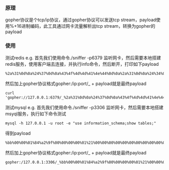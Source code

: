 ### 原理
gopher协议是个tcp/ip协议，通过gopher协议可以发送tcp stream，payload使用%+16进制编码，此工具通过网卡流量解析出tcp stream，转换为gopher的payload

### 使用
测试redis e.g.
首先我们使用命令./sniffer -p6379 监听网卡，然后需要本地搭建redis服务，使用客户端去连接，并执行info命令，然后断开，打印如下payload
```
%2a%31%0d%0a%24%37%0d%0a%43%4f%4d%4d%41%4e%44%0d%0a%2a%31%0d%0a%24%34%0d%0a%69%6e%66%6f%0d%0a
```
然后加上gopher协议格式gopher:/ip:port/_ + payload就是最终payload
```
curl 'gopher://127.0.0.1:6379/_%2a%31%0d%0a%24%37%0d%0a%43%4f%4d%4d%41%4e%44%0d%0a%2a%31%0d%0a%24%34%0d%0a%69%6e%66%6f%0d%0a'
```

测试mysql e.g.
首先我们使用命令./sniffer -p3306 监听网卡，然后需要本地搭建msyql服务，执行如下命令测试
```
mysql -h 127.0.0.1 -u root -e "use information_schema;show tables;"
```
得到payload
```
%bb%00%00%01%84%a2%9f%00%00%00%00%01%21%00%00%00%00%00%00%00%00%00%00%00%00%00%00%00%00%00%00%00%07%00%00%00%72%6f%6f%74%00%00%6d%79%73%71%6c%5f%6e%61%74%69%76%65%5f%70%61%73%73%77%6f%72%64%00%7e%03%5f%6f%73%05%4c%69%6e%75%78%0c%5f%63%6c%69%65%6e%74%5f%6e%61%6d%65%0a%6c%69%62%6d%61%72%69%61%64%62%04%5f%70%69%64%05%33%31%31%34%33%0f%5f%63%6c%69%65%6e%74%5f%76%65%72%73%69%6f%6e%05%33%2e%30%2e%37%09%5f%70%6c%61%74%66%6f%72%6d%06%78%38%36%5f%36%34%0c%70%72%6f%67%72%61%6d%5f%6e%61%6d%65%05%6d%79%73%71%6c%0c%5f%73%65%72%76%65%72%5f%68%6f%73%74%09%31%32%37%2e%30%2e%30%2e%31%12%00%00%00%03%53%45%4c%45%43%54%20%44%41%54%41%42%41%53%45%28%29%13%00%00%00%02%69%6e%66%6f%72%6d%61%74%69%6f%6e%5f%73%63%68%65%6d%61%0c%00%00%00%03%73%68%6f%77%20%74%61%62%6c%65%73%01%00%00%00%01
```
然后加上gopher协议格式gopher:/ip:port/_ + payload就是最终payload
```
gopher:/127.0.0.1:3306/_%bb%00%00%01%84%a2%9f%00%00%00%00%01%21%00%00%00%00%00%00%00%00%00%00%00%00%00%00%00%00%00%00%00%07%00%00%00%72%6f%6f%74%00%00%6d%79%73%71%6c%5f%6e%61%74%69%76%65%5f%70%61%73%73%77%6f%72%64%00%7e%03%5f%6f%73%05%4c%69%6e%75%78%0c%5f%63%6c%69%65%6e%74%5f%6e%61%6d%65%0a%6c%69%62%6d%61%72%69%61%64%62%04%5f%70%69%64%05%33%31%30%34%32%0f%5f%63%6c%69%65%6e%74%5f%76%65%72%73%69%6f%6e%05%33%2e%30%2e%37%09%5f%70%6c%61%74%66%6f%72%6d%06%78%38%36%5f%36%34%0c%70%72%6f%67%72%61%6d%5f%6e%61%6d%65%05%6d%79%73%71%6c%0c%5f%73%65%72%76%65%72%5f%68%6f%73%74%09%31%32%37%2e%30%2e%30%2e%31%12%00%00%00%03%53%45%4c%45%43%54%20%44%41%54%41%42%41%53%45%28%29%13%00%00%00%02%69%6e%66%6f%72%6d%61%74%69%6f%6e%5f%73%63%68%65%6d%61%0c%00%00%00%03%73%68%6f%77%20%74%61%62%6c%65%73%01%00%00%00%01
```
